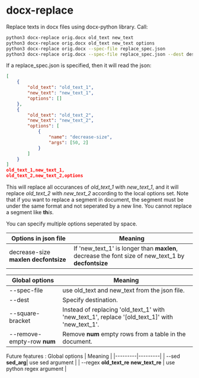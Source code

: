 # docx-replace
Replace texts in docx files using docx-python library. Call:

```bash
python3 docx-replace orig.docx old_text new_text
python3 docx-replace orig.docx old_text new_text options
python3 docx-replace orig.docx --spec-file replace_spec.json
python3 docx-replace orig.docx --spec-file replace_spec.json --dest dest.docx
```

If a replace_spec.json is specified, then it will read the json:

```json
[
    {
        "old_text": "old_text_1", 
        "new_text": "new_text_1", 
        "options": []
    },
    {
        "old_text": "old_text_2", 
        "new_text": "new_text_2", 
        "options": [
            {
                "name": "decrease-size", 
                "args": [50, 2]
            }
        ]
    }
]
old_text_1,new_text_1,
old_text_2,new_text_2,options
```

This will replace all occurances of *old_text_1* with *new_text_1*, and it will
replace *old_text_2* with *new_text_2* according to the local options set.
Note that if you want to replace a segment in document, the segment must be under the same format and not seperated by a new line.
You cannot replace a segment like **th***is*.

You can specify multiple options seperated by space.

| Options in json file | Meaning |
|---------|---------|
| decrease-size **maxlen** **decfontsize** | If 'new_text_1' is longer than **maxlen**, decrease the font size of new_text_1 by **decfontsize** |

| Global options | Meaning |
|---------|---------|
| --spec-file | use old_text and new_text from the json file. |
| --dest | Specify destination. |
| --square-bracket     | Instead of replacing 'old_text_1' with 'new_text_1', replace '[old_text_1]' with 'new_text_1'. |
| --remove-empty-row **num** | Remove **num** empty rows from a table in the document. |

Future features :
 Global options | Meaning |
|---------|---------|
| --sed **sed_arg**| use sed argument |
| --regex **old_text_re** **new_text_re** | use python regex argument |


